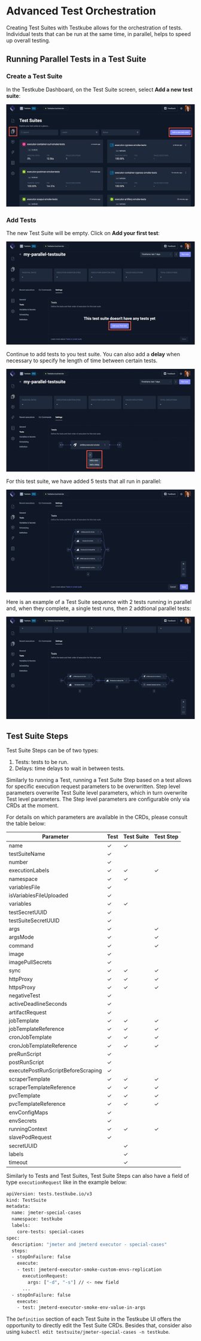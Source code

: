 # Advanced Test Orchestration

Creating Test Suites with Testkube allows for the orchestration of tests. Individual tests that can be run at the same time, in parallel, helps to speed up overall testing.

## Running Parallel Tests in a Test Suite

### Create a Test Suite

In the Testkube Dashboard, on the Test Suite screen, select **Add a new test suite**:

![Add New Test Suite](../../img/add-new-testsuite.png)

### Add Tests

The new Test Suite will be empty. Click on **Add your first test**:

![Add First Test](../../img/add-first-test.png)

Continue to add tests to you test suite. You can also add a **delay** when necessary to specify he length of time between certain tests.

![Add Additional Test or Delay](../../img/add-additional-test-or-delay.png)

For this test suite, we have added 5 tests that all run in parallel:

![Tests in Test Suite](../../img/tests-in-test-suite.png)

Here is an example of a Test Suite sequence with 2 tests running in parallel and, when they complete, a single test runs, then 2 addtional parallel tests:

![Test and Order of Execution](../../img/test-and-order-of-execution.png)

## Test Suite Steps

Test Suite Steps can be of two types:

1. Tests: tests to be run.
2. Delays: time delays to wait in between tests.

Similarly to running a Test, running a Test Suite Step based on a test allows for specific execution request parameters to be overwritten. Step level parameters overwrite Test Suite level parameters, which in turn overwrite Test level parameters. The Step level parameters are configurable only via CRDs at the moment.

For details on which parameters are available in the CRDs, please consult the table below:

| Parameter                          | Test | Test Suite | Test Step |
| ---------------------------------- | ---- | ---------- | --------- |
| name                               | ✓    | ✓          |           |
| testSuiteName                      | ✓    |            |           |
| number                             | ✓    |            |           |
| executionLabels                    | ✓    | ✓          | ✓         |
| namespace                          | ✓    | ✓          |           |
| variablesFile                      | ✓    |            |           |
| isVariablesFileUploaded            | ✓    |            |           |
| variables                          | ✓    | ✓          |           |
| testSecretUUID                     | ✓    |            |           |
| testSuiteSecretUUID                | ✓    |            |           |
| args                               | ✓    |            | ✓         |
| argsMode                           | ✓    |            | ✓         |
| command                            | ✓    |            | ✓         |
| image                              | ✓    |            |           |
| imagePullSecrets                   | ✓    |            |           |
| sync                               | ✓    | ✓          | ✓         |
| httpProxy                          | ✓    | ✓          | ✓         |
| httpsProxy                         | ✓    | ✓          | ✓         |
| negativeTest                       | ✓    |            |           |
| activeDeadlineSeconds              | ✓    |            |           |
| artifactRequest                    | ✓    |            |           |
| jobTemplate                        | ✓    | ✓          | ✓         |
| jobTemplateReference               | ✓    | ✓          | ✓         |
| cronJobTemplate                    | ✓    | ✓          | ✓         |
| cronJobTemplateReference           | ✓    | ✓          | ✓         |
| preRunScript                       | ✓    |            |           |
| postRunScript                      | ✓    |            |           |
| executePostRunScriptBeforeScraping | ✓    |            |           |
| scraperTemplate                    | ✓    | ✓          | ✓         |
| scraperTemplateReference           | ✓    | ✓          | ✓         |
| pvcTemplate                        | ✓    | ✓          | ✓         |
| pvcTemplateReference               | ✓    | ✓          | ✓         |
| envConfigMaps                      | ✓    |            |           |
| envSecrets                         | ✓    |            |           |
| runningContext                     | ✓    | ✓          | ✓         |
| slavePodRequest                    | ✓    |            |           |
| secretUUID                         |      | ✓          |           |
| labels                             |      | ✓          |           |
| timeout                            |      | ✓          |           |

Similarly to Tests and Test Suites, Test Suite Steps can also have a field of type `executionRequest` like in the example below:

```bash
apiVersion: tests.testkube.io/v3
kind: TestSuite
metadata:
  name: jmeter-special-cases
  namespace: testkube
  labels:
    core-tests: special-cases
spec:
  description: "jmeter and jmeterd executor - special-cases"
  steps:
  - stopOnFailure: false
    execute:
    - test: jmeterd-executor-smoke-custom-envs-replication
      executionRequest:
        args: ["-d", "-s"] // <- new field
      ...
  - stopOnFailure: false
    execute:
    - test: jmeterd-executor-smoke-env-value-in-args
```

The `Definition` section of each Test Suite in the Testkube UI offers the opportunity to directly edit the Test Suite CRDs. Besides that, consider also using `kubectl edit testsuite/jmeter-special-cases -n testkube`.
